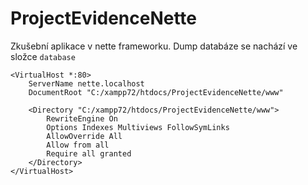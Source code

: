 # ProjectEvidenceNette

Zkušební aplikace v nette frameworku.
Dump databáze se nachází ve složce `database`

```
<VirtualHost *:80>
    ServerName nette.localhost
    DocumentRoot "C:/xampp72/htdocs/ProjectEvidenceNette/www"

    <Directory "C:/xampp72/htdocs/ProjectEvidenceNette/www">
        RewriteEngine On
        Options Indexes Multiviews FollowSymLinks
        AllowOverride All
        Allow from all
        Require all granted
    </Directory>
</VirtualHost>
```